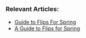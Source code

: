 ### Relevant Articles:
- [Guide to Flips For Spring](http://www.baeldung.com/guide-to-flips-for-spring/)
- [A Guide to Flips for Spring](http://www.baeldung.com/flips-spring)
